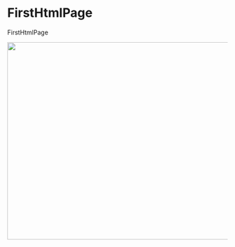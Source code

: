 # FirstHtmlPage
FirstHtmlPage 



<p><img aling="center" src="https://github.com/ercankayahusnu/Hyper-Casual-image/blob/main/Ekran%20g%C3%B6r%C3%BCnt%C3%BCs%C3%BC%202023-02-18%20004126.png" width="900" height="450" /></p> 
